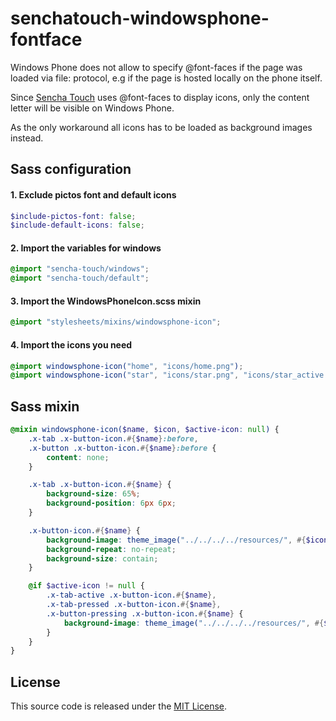 senchatouch-windowsphone-fontface
=================================

Windows Phone does not allow to specify @font-faces if the page was loaded via file: protocol, e.g if the page is hosted locally on the phone itself.

Since [Sencha Touch](http://www.sencha.com/forum/showthread.php?261159-ST2.2RC-WP8-Cordova-icon-font-not-shown) uses @font-faces to display icons, only the content letter will be visible on Windows Phone.

As the only workaround all icons has to be loaded as background images instead.

## Sass configuration
#### 1. Exclude pictos font and default icons
```scss
$include-pictos-font: false;
$include-default-icons: false;
```
#### 2. Import the variables for windows
```scss
@import "sencha-touch/windows";
@import "sencha-touch/default";
```
#### 3. Import the WindowsPhoneIcon.scss mixin
```scss
@import "stylesheets/mixins/windowsphone-icon";
```
#### 4. Import the icons you need
```scss
@import windowsphone-icon("home", "icons/home.png");
@import windowsphone-icon("star", "icons/star.png", "icons/star_active.png");
```

## Sass mixin
```scss
@mixin windowsphone-icon($name, $icon, $active-icon: null) {
	.x-tab .x-button-icon.#{$name}:before,
	.x-button .x-button-icon.#{$name}:before {
		content: none;
	}

	.x-tab .x-button-icon.#{$name} {
		background-size: 65%;
		background-position: 6px 6px;
	}

	.x-button-icon.#{$name} {
		background-image: theme_image("../../../../resources/", #{$icon});
		background-repeat: no-repeat;
		background-size: contain;
	}

	@if $active-icon != null {
		.x-tab-active .x-button-icon.#{$name},
		.x-tab-pressed .x-button-icon.#{$name},
		.x-button-pressing .x-button-icon.#{$name} {
			background-image: theme_image("../../../../resources/", #{$active-icon});
		}
	}
}
```

## License

This source code is released under the [MIT License](http://opensource.org/licenses/MIT).
